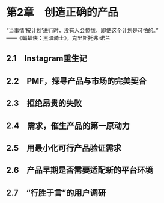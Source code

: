 # 第2章　创造正确的产品

“当事情‘按计划’进行时，没有人会惊慌，即使这个计划是可怕的。”  
——《蝙蝠侠：黑暗骑士》，克里斯托弗·诺兰  

## 2.1　Instagram重生记

## 2.2　PMF，探寻产品与市场的完美契合

## 2.3　拒绝昂贵的失败

## 2.4　需求，催生产品的第一原动力

## 2.5　用最小化可行产品验证需求

## 2.6　产品早期是否需要适配新的平台环境  

## 2.7　“行胜于言”的用户调研  
